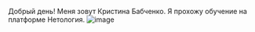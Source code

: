 Добрый день!
Меня зовут Кристина Бабченко. 
Я прохожу обучение на платформе Нетология.
![image](https://user-images.githubusercontent.com/130137162/230965863-5983e71c-bfe7-4940-ba2d-5cc7ad116ede.png)
